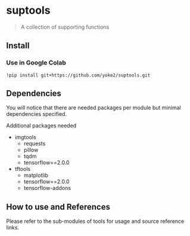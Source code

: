 <!--

#################################################
### THIS FILE WAS AUTOGENERATED! DO NOT EDIT! ###
#################################################
# file to edit: nbs/index.ipynb
# command to build the docs after a change: nbdev_build_docs

-->

# suptools

> A collection of supporting functions


## Install

### Use in Google Colab
`!pip install git+https://github.com/yoke2/suptools.git`

## Dependencies

You will notice that there are needed packages per module but minimal dependencies specified.
  
Additional packages needed
- imgtools
    - requests
    - pillow
    - tqdm
    - tensorflow==2.0.0
- tftools
    - matplotlib
    - tensorflow==2.0.0
    - tensorflow-addons

## How to use and References

Please refer to the sub-modules of tools for usage and source reference links.
